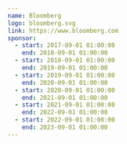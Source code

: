 ```yaml
---
name: Bloomberg
logo: bloomberg.svg
link: https://www.bloomberg.com
sponsor:
  - start: 2017-09-01 01:00:00
    end: 2018-09-01 01:00:00
  - start: 2018-09-01 01:00:00
    end: 2019-09-01 01:00:00
  - start: 2019-09-01 01:00:00
    end: 2020-09-01 01:00:00
  - start: 2020-09-01 01:00:00
    end: 2021-09-01 01:00:00
  - start: 2021-09-01 01:00:00
    end: 2022-09-01 01:00:00
  - start: 2022-09-01 01:00:00
    end: 2023-09-01 01:00:00
---
```

